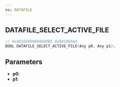 ```yaml
---
ns: DATAFILE
---
```

## DATAFILE_SELECT_ACTIVE_FILE

```c
// 0x46102A0989AD80B5 0xB41064A4
BOOL DATAFILE_SELECT_ACTIVE_FILE(Any p0, Any p1);
```

## Parameters
* **p0**:
* **p1**:
